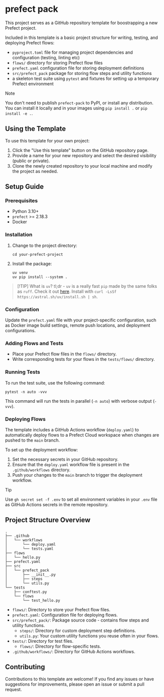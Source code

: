 # prefect pack

This project serves as a GitHub repository template for boostrapping a new Prefect project.

Included in this template is a basic project structure for writing, testing, and deploying Prefect flows:
  - `pyproject.toml` file for managing project dependencies and configuration (testing, linting etc)
  - `flows/` directory for storing Prefect flow files
  - `prefect.yaml` configuration file for storing deployment definitions
  - `src/prefect_pack` package for storing flow steps and utility functions
  - a skeleton test suite using `pytest` and fixtures for setting up a temporary Prefect environment

> [!NOTE]
> You don't need to publish `prefect-pack` to PyPI, or install any distribution. You can install it locally and in your images using `pip install .` or `pip install -e .`.

## Using the Template

To use this template for your own project:

1. Click the "Use this template" button on the GitHub repository page.
2. Provide a name for your new repository and select the desired visibility (public or private).
3. Clone the newly created repository to your local machine and modify the project as needed.


## Setup Guide

### Prerequisites

- Python 3.10+
- `prefect` >= 2.18.3
- Docker

### Installation

1. Change to the project directory:
   ```
   cd your-prefect-project
   ```

2. Install the package:
   ```install
   uv venv 
   uv pip install --system .
   ```

> [!TIP] What is `uv`?
> tl;dr - `uv` is a really fast `pip` made by the same folks as `ruff`. Check it out [here](https://github.com/astral-sh/uv?tab=readme-ov-file#getting-started). Install with `curl -LsSf https://astral.sh/uv/install.sh | sh`.

### Configuration

Update the `prefect.yaml` file with your project-specific configuration, such as Docker image build settings, remote push locations, and deployment configurations.

### Adding Flows and Tests

- Place your Prefect flow files in the `flows/` directory.
- Write corresponding tests for your flows in the `tests/flows/` directory.

### Running Tests

To run the test suite, use the following command:

```
pytest -n auto -vvv
```

This command will run the tests in parallel (`-n auto`) with verbose output (`-vvv`).

### Deploying Flows

The template includes a GitHub Actions workflow (`deploy.yaml`) to automatically deploy flows to a Prefect Cloud workspace when changes are pushed to the `main` branch.

To set up the deployment workflow:

1. Set the necessary secrets in your GitHub repository.
2. Ensure that the `deploy.yaml` workflow file is present in the `.github/workflows` directory.
3. Push your changes to the `main` branch to trigger the deployment workflow.


> [!TIP]
> Use `gh secret set -f .env` to set all environment variables in your `.env` file as GitHub Actions secrets in the remote repository.

## Project Structure Overview

```
.
├── .github
│   └── workflows
│       └── deploy.yaml
│       └── tests.yaml
├── flows
│   └── hello.py
├── prefect.yaml
├── src
│   └── prefect_pack
│       ├── __init__.py
│       ├── steps
│       └── utils.py
└── tests
    ├── conftest.py
    └── flows
        └── test_hello.py
```

- `flows/`: Directory to store your Prefect flow files.
- `prefect.yaml`: Configuration file for deploying flows.
- `src/prefect_pack/`: Package source code - contains flow steps and utility functions.
  - `steps/`: Directory for custom deployment step definitions.
  - `utils.py`: Your custom utility functions you reuse often in your flows.
- `tests/`: Directory for test files.
  - `flows/`: Directory for flow-specific tests.
- `.github/workflows/`: Directory for GitHub Actions workflows.

## Contributing

Contributions to this template are welcome! If you find any issues or have suggestions for improvements, please open an issue or submit a pull request.


